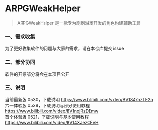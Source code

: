 # ARPGWeakHelper

> ARPGWeakHelper 是一款专为刷刷游戏开发的角色构建辅助工具

### 一、需求收集

为了更好收集软件的问题与大家的需求，请在本仓库提交 issue

### 二、部分协同

软件的开源部分将会在本项目公开

### 三、说明

当前最新版 0530，下载说明
https://www.bilibili.com/video/BV1847nzTE2n  
六一体验版 0528，下载说明与部分使用教程
https://www.bilibili.com/video/BV1nojRzDEmw  
首个体验版 0521，下载说明与基本使用教程
https://www.bilibili.com/video/BV14XJezCEeH
